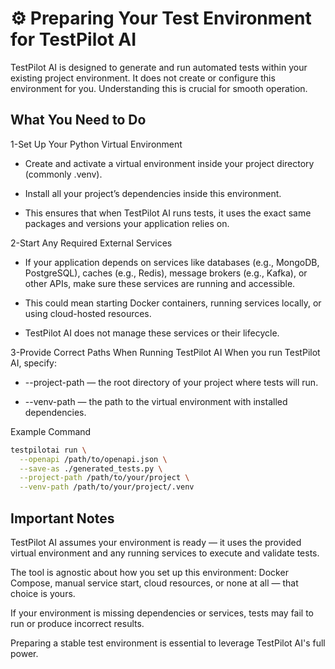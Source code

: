 # ⚙️ Preparing Your Test Environment for TestPilot AI
TestPilot AI is designed to generate and run automated tests within your existing project environment. It does not create or configure this environment for you. Understanding this is crucial for smooth operation.

## What You Need to Do

1-Set Up Your Python Virtual Environment

- Create and activate a virtual environment inside your project directory (commonly .venv).

- Install all your project’s dependencies inside this environment.

- This ensures that when TestPilot AI runs tests, it uses the exact same packages and versions your application relies on.

2-Start Any Required External Services

- If your application depends on services like databases (e.g., MongoDB, PostgreSQL), caches (e.g., Redis), message brokers (e.g., Kafka), or other APIs, make sure these services are running and accessible.

- This could mean starting Docker containers, running services locally, or using cloud-hosted resources.

- TestPilot AI does not manage these services or their lifecycle.

3-Provide Correct Paths When Running TestPilot AI When you run TestPilot AI, specify:

- --project-path — the root directory of your project where tests will run.

- --venv-path — the path to the virtual environment with installed dependencies.

Example Command

```bash
testpilotai run \
  --openapi /path/to/openapi.json \
  --save-as ./generated_tests.py \
  --project-path /path/to/your/project \
  --venv-path /path/to/your/project/.venv
```

## Important Notes
TestPilot AI assumes your environment is ready — it uses the provided virtual environment and any running services to execute and validate tests.

The tool is agnostic about how you set up this environment: Docker Compose, manual service start, cloud resources, or none at all — that choice is yours.

If your environment is missing dependencies or services, tests may fail to run or produce incorrect results.

Preparing a stable test environment is essential to leverage TestPilot AI's full power.

